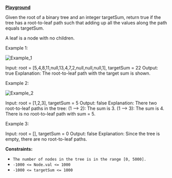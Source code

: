 **[Playground](https://leetcode.com/problems/path-sum/)**

Given the root of a binary tree and an integer targetSum, return true if the tree has a root-to-leaf path such that adding up all the values along the path equals targetSum.

A leaf is a node with no children.

Example 1:

![Example_1](https://assets.leetcode.com/uploads/2021/01/18/pathsum1.jpg)

Input: root = [5,4,8,11,null,13,4,7,2,null,null,null,1], targetSum = 22
Output: true
Explanation: The root-to-leaf path with the target sum is shown.

Example 2:

![Example_2](https://assets.leetcode.com/uploads/2021/01/18/pathsum2.jpg)

Input: root = [1,2,3], targetSum = 5
Output: false
Explanation: There two root-to-leaf paths in the tree:
(1 --> 2): The sum is 3.
(1 --> 3): The sum is 4.
There is no root-to-leaf path with sum = 5.

Example 3:

Input: root = [], targetSum = 0
Output: false
Explanation: Since the tree is empty, there are no root-to-leaf paths.
 

**Constraints:**

- `The number of nodes in the tree is in the range [0, 5000].`
- `-1000 <= Node.val <= 1000`
- `-1000 <= targetSum <= 1000`